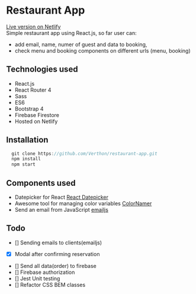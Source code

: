 # Restaurant App
[Live version on Netlify](https://alkinoos-taverna.netlify.com/ "Live version on Netlify")  
Simple restaurant app using React.js, so far user can:
- add email, name, numer of guest and data to booking,
- check menu and booking components on different urls (menu, booking)


## Technologies used

- React.js
- React Router 4
- Sass
- ES6
- Bootstrap 4
- Firebase Firestore
- Hosted on Netlify

## Installation

```javascript
  git clone https://github.com/Verthon/restaurant-app.git
  npm install
  npm start

```

## Components used

- Datepicker for React [React Datepicker](https://github.com/Hacker0x01/react-datepicker)
- Awesome tool for managing color variables [ColorNamer](https://colornamer.netlify.com/)
- Send an email from JavaScript [emailjs](http://www.emailjs.com/)



## Todo

- [] Sending emails to clients(emailjs)
- [x] Modal after confirming reservation
- [] Send all data(order) to firebase
- [] Firebase authorization
- [] Jest Unit testing
- [] Refactor CSS BEM classes
